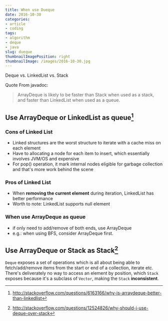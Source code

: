 ```yaml
---
title: When use Dueque
date: 2016-10-30
categories:
- article
- coding
tags:
- algorithm
- deque
- java
slug: dueque
thumbnailImagePosition: right
thumbnailImage: /images/2016-10-30.jpg
---
```


Deque vs. LinkedList vs. Stack
<!--more-->

Quote From javadoc:

> ArrayDeque is likely to be faster than Stack when used as a stack, and faster than LinkedList when used as a queue.

## Use ArrayDeque or LinkedList as queue[^0]

### Cons of Linked List
 * Linked structures are the worst structure to iterate with a cache miss on each element
 * Have to allocating a node for each item to insert, which essentially involves JVM/OS and expensive
 * For pop() operation, it mark internal nodes eligible for garbage collection and that's more work behind the scene

### Pros of Linked List
  * When **removing the current element** during iteration, LinkedList has better performance
  * Worth to note: LinkedList supports null element

### When use ArrayDeque as queue
  * if only need to add/remove of both ends, use ArrayDeque
  * e.g.: when using BFS, consider ArrayDeque first.

## Use ArrayDeque or Stack as Stack[^1]

`Deque` exposes a set of operations which is all about being able to fetch/add/remove items from the start or end of a collection, iterate etc. There's deliverately no way to access an element by position, which `Stack` exposes because it's a subclass of `Vector`, making the `Stack` **inconsistent**.

[^0]: <http://stackoverflow.com/questions/6163166/why-is-arraydeque-better-than-linkedlist>
[^1]: <http://stackoverflow.com/questions/12524826/why-should-i-use-deque-over-stack>
